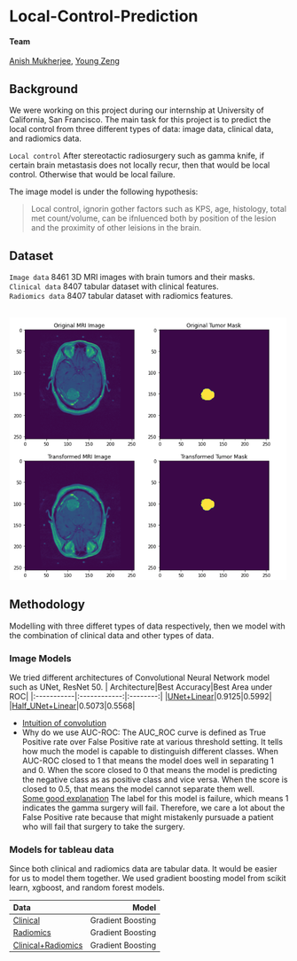 # Local-Control-Prediction

#### Team
[Anish Mukherjee](https://github.com/anmuai), [Young Zeng](github.com/youngzyx)

## Background
We were working on this project during our internship at University of California, San Francisco. The main task for this project is to predict the local control from three different types of data: image data, clinical data, and radiomics data. <br />

`Local control` After stereotactic radiosurgery such as gamma knife, if certain brain metastasis does not locally recur, then that would be local control. Otherwise that would be local failure.<br />

The image model is under the following hypothesis:
 > Local control, ignorin gother factors such as KPS, age, histology, total met count/volume, can be ifnluenced both by position of the lesion and the proximity  of other leisions in the brain.
  
## Dataset
`Image data` 8461 3D MRI images with brain tumors and their masks. <br />
`Clinical data` 8407 tabular dataset with clinical features. <br />
`Radiomics data` 8407 tabular dataset with radiomics features. <br />

<br/>
<img src = 'img/MRI_img.png' width = '500' >

## Methodology
Modelling with three differet types of data respectively, then we model with the combination of clinical data and other types of data.

### Image Models
We tried different architectures of Convolutional Neural Network model such as UNet, ResNet 50. 
| Architecture|Best Accuracy|Best Area under ROC|
|:-----------|:------------:|:--------:|
|[UNet+Linear](UNet_Linear.ipynb)|0.9125|0.5992|
|[Half_UNet+Linear](Half_UNet_Linear_balancing.ipynb)|0.5073|0.5568|
- [Intuition of convolution](https://towardsdatascience.com/intuitively-understanding-convolutions-for-deep-learning-1f6f42faee1)
- Why do we use AUC-ROC:
  The AUC_ROC curve is defined as True Positive rate over False Positive rate at various threshold setting. It tells how much the model is capable to distinguish different classes. When AUC-ROC closed to 1 that means the model does well in separating 1 and 0. When the score closed to 0 that means the model is predicting the negative class as as positive class and vice versa. When the score is closed to 0.5, that means the model cannot separate them well.<br/>
[Some good explanation](https://towardsdatascience.com/understanding-auc-roc-curve-68b2303cc9c5)
  The label for this model is failure, which means 1 indicates the gamma surgery will fail. Therefore, we care a lot about the False Positive rate because that might mistakenly pursuade a patient who will fail that surgery to take the surgery. 

### Models for tableau data
Since both clinical and radiomics data are tabular data. It would be easier for us to model them together. We used gradient boosting model from scikit learn, xgboost, and random forest models.

|Data|Model|
|:---|----:|
|[Clinical](Gradient_Boosting_clinical&radiomic.ipynb)|Gradient Boosting|
|[Radiomics](Gradient_Boosting_clinical&radiomic.ipynb)|Gradient Boosting|
|[Clinical+Radiomics](Gradient_Boosting_clinical&radiomic.ipynb)|Gradient Boosting|
